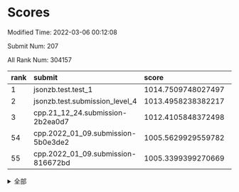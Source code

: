 # Scores

Modified Time: 2022-03-06 00:12:08

Submit Num: 207

All Rank Num: 304157

| rank |               submit               |       score        |       sigma        | pk_num |
| :--- | :--------------------------------- | :----------------- | :----------------- | :----- |
| 1    | jsonzb.test.test_1                 | 1014.7509748027497 | 0.8743893957963637 | 5879   |
| 2    | jsonzb.test.submission_level_4     | 1013.4958238382217 | 0.8205808730491312 | 5880   |
| 3    | cpp.21_12_24.submission-2b2ea0d7   | 1012.4105848372498 | 0.8063267978666637 | 5873   |
| 54   | cpp.2022_01_09.submission-5b0e3de2 | 1005.5629929559782 | 0.7219463582499157 | 5881   |
| 55   | cpp.2022_01_09.submission-816672bd | 1005.3399399270669 | 0.7175432624759505 | 5873   |


<details>
<summary>全部</summary>

| rank |                 submit                 |       score        |       sigma        | pk_num |
| :--- | :------------------------------------- | :----------------- | :----------------- | :----- |
| 1    | jsonzb.test.test_1                     | 1014.7509748027497 | 0.8743893957963637 | 5879   |
| 2    | jsonzb.test.submission_level_4         | 1013.4958238382217 | 0.8205808730491312 | 5880   |
| 3    | cpp.21_12_24.submission-2b2ea0d7       | 1012.4105848372498 | 0.8063267978666637 | 5873   |
| 4    | gobigger.level_3.submission_level_3_26 | 1012.1328929510973 | 0.8076492797186766 | 5883   |
| 5    | gobigger.level_3.submission_level_3_47 | 1011.2862254562185 | 0.7783050047028126 | 5876   |
| 6    | gobigger.level_3.submission_level_3_29 | 1011.2849938488389 | 0.7618714991743258 | 5873   |
| 7    | gobigger.level_3.submission_level_3_13 | 1010.8439276428659 | 0.7509565889819939 | 5875   |
| 8    | gobigger.level_3.submission_level_3_10 | 1010.7930108662746 | 0.7523269977331248 | 5873   |
| 9    | gobigger.level_3.submission_level_3_44 | 1010.5394480935888 | 0.7905127155033721 | 5874   |
| 10   | gobigger.level_3.submission_level_3_2  | 1010.5241665232643 | 0.7677326163803833 | 5877   |
| 11   | gobigger.level_3.submission_level_3_34 | 1010.498892786979  | 0.7679450646744048 | 5879   |
| 12   | gobigger.level_3.submission_level_3_42 | 1010.4416808295272 | 0.7798719772902384 | 5879   |
| 13   | gobigger.level_3.submission_level_3_18 | 1010.4178929500977 | 0.7545184299971038 | 5876   |
| 14   | gobigger.level_3.submission_level_3_20 | 1010.3988987785044 | 0.7888326677533204 | 5879   |
| 15   | gobigger.level_3.submission_level_3_1  | 1010.3947169169247 | 0.7589556519069237 | 5876   |
| 16   | gobigger.level_3.submission_level_3_49 | 1010.3233796596008 | 0.77179118107076   | 5873   |
| 17   | gobigger.level_3.submission_level_3_40 | 1010.3043811044996 | 0.7431282824685778 | 5876   |
| 18   | gobigger.level_3.submission_level_3_19 | 1010.2867670879555 | 0.7892342056413281 | 5875   |
| 19   | gobigger.level_3.submission_level_3_48 | 1010.1958268439253 | 0.7733075220771678 | 5875   |
| 20   | gobigger.level_3.submission_level_3_41 | 1010.138898329377  | 0.7616012344393767 | 5871   |
| 21   | gobigger.level_3.submission_level_3_38 | 1010.1146689932061 | 0.7662590565264219 | 5877   |
| 22   | gobigger.level_3.submission_level_3_46 | 1010.1115633896509 | 0.7760990450457483 | 5878   |
| 23   | gobigger.level_3.submission_level_3_17 | 1010.0685040584258 | 0.7651201737741182 | 5877   |
| 24   | gobigger.level_3.submission_level_3_30 | 1010.0213387627952 | 0.7725288476942671 | 5884   |
| 25   | gobigger.level_3.submission_level_3_39 | 1009.9962857140845 | 0.7450196939153648 | 5872   |
| 26   | gobigger.level_3.submission_level_3_9  | 1009.9873319689559 | 0.7627049425911617 | 5880   |
| 27   | gobigger.level_3.submission_level_3_11 | 1009.9837155604012 | 0.7599124955955497 | 5878   |
| 28   | gobigger.level_3.submission_level_3_43 | 1009.968560885303  | 0.7632854989777046 | 5873   |
| 29   | gobigger.level_3.submission_level_3_0  | 1009.9606675335567 | 0.7619858924675948 | 5878   |
| 30   | gobigger.level_3.submission_level_3_23 | 1009.9547651951278 | 0.7706926761884842 | 5879   |
| 31   | gobigger.level_3.submission_level_3_15 | 1009.9194582608272 | 0.7560182293994336 | 5875   |
| 32   | gobigger.level_3.submission_level_3_28 | 1009.9031182973009 | 0.7492042426146746 | 5874   |
| 33   | gobigger.level_3.submission_level_3_45 | 1009.8934770837077 | 0.7767322670439331 | 5876   |
| 34   | gobigger.level_3.submission_level_3_6  | 1009.8483573468823 | 0.7511845227721907 | 5872   |
| 35   | gobigger.level_3.submission_level_3_22 | 1009.7843303888844 | 0.7591255072349227 | 5872   |
| 36   | gobigger.level_3.submission_level_3_37 | 1009.7755844539298 | 0.7840602003124895 | 5877   |
| 37   | gobigger.level_3.submission_level_3_27 | 1009.7116142522199 | 0.7685653837000027 | 5877   |
| 38   | gobigger.level_3.submission_level_3_25 | 1009.6494026702745 | 0.7595440122452327 | 5878   |
| 39   | gobigger.level_3.submission_level_3_7  | 1009.6099774389546 | 0.7371427434076839 | 5874   |
| 40   | gobigger.level_3.submission_level_3_33 | 1009.5129348356139 | 0.7792217393650781 | 5880   |
| 41   | gobigger.level_3.submission_level_3_12 | 1009.4293727606334 | 0.7756312532150456 | 5875   |
| 42   | gobigger.level_3.submission_level_3_3  | 1009.316339908434  | 0.7735146407176633 | 5872   |
| 43   | gobigger.level_3.submission_level_3_5  | 1009.301490105839  | 0.7582275241875772 | 5881   |
| 44   | gobigger.level_3.submission_level_3_36 | 1009.2381697917896 | 0.7668687174568086 | 5873   |
| 45   | gobigger.level_3.submission_level_3_32 | 1009.1180894320025 | 0.7467587250333654 | 5880   |
| 46   | gobigger.level_3.submission_level_3_24 | 1008.9392925766643 | 0.7629096830600339 | 5876   |
| 47   | gobigger.level_3.submission_level_3_14 | 1008.7821790172466 | 0.7574028952415864 | 5872   |
| 48   | gobigger.level_3.submission_level_3_8  | 1008.7604014618623 | 0.7344139338990845 | 5877   |
| 49   | gobigger.level_3.submission_level_3_4  | 1008.7105720384695 | 0.760072029874932  | 5877   |
| 50   | gobigger.level_3.submission_level_3_16 | 1008.6906644195097 | 0.7427989831652624 | 5876   |
| 51   | gobigger.level_3.submission_level_3_21 | 1008.4729483634941 | 0.7522358294983287 | 5881   |
| 52   | gobigger.level_3.submission_level_3_31 | 1008.0823780648692 | 0.7467208057359802 | 5881   |
| 53   | gobigger.level_3.submission_level_3_35 | 1007.9803394247892 | 0.7380957594745854 | 5877   |
| 54   | cpp.2022_01_09.submission-5b0e3de2     | 1005.5629929559782 | 0.7219463582499157 | 5881   |
| 55   | cpp.2022_01_09.submission-816672bd     | 1005.3399399270669 | 0.7175432624759505 | 5873   |
| 56   | gobigger.level_1.submission_level_1_3  | 1005.2925695761082 | 0.718853769893007  | 5879   |
| 57   | gobigger.level_1.submission_level_1_41 | 1004.3720683357643 | 0.6953616750250763 | 5882   |
| 58   | gobigger.level_1.submission_level_1_31 | 1004.3449960369046 | 0.7238980937486044 | 5879   |
| 59   | gobigger.level_1.submission_level_1_35 | 1004.1807032267042 | 0.7082117076113558 | 5879   |
| 60   | gobigger.level_1.submission_level_1_18 | 1003.9943241841894 | 0.715389494148589  | 5878   |
| 61   | gobigger.level_1.submission_level_1_24 | 1003.9553246627773 | 0.7132815743452754 | 5876   |
| 62   | gobigger.level_1.submission_level_1_1  | 1003.8735308212333 | 0.726106221963666  | 5877   |
| 63   | gobigger.level_1.submission_level_1_36 | 1003.8044444107628 | 0.7166921883147569 | 5876   |
| 64   | gobigger.level_1.submission_level_1_6  | 1003.7912908435903 | 0.7093645782117489 | 5878   |
| 65   | gobigger.level_1.submission_level_1_4  | 1003.7501339558097 | 0.7223226431980844 | 5879   |
| 66   | gobigger.level_1.submission_level_1_2  | 1003.7486365316314 | 0.7213136525053212 | 5877   |
| 67   | gobigger.level_1.submission_level_1_42 | 1003.7177493178432 | 0.7086509922898102 | 5878   |
| 68   | gobigger.level_1.submission_level_1_32 | 1003.668562413784  | 0.7153409123795397 | 5875   |
| 69   | gobigger.level_1.submission_level_1_33 | 1003.6497782067732 | 0.711906999890537  | 5873   |
| 70   | gobigger.level_1.submission_level_1_49 | 1003.6253324018808 | 0.7136195459054838 | 5875   |
| 71   | gobigger.level_1.submission_level_1_44 | 1003.6227103683228 | 0.7166809780943727 | 5878   |
| 72   | gobigger.level_1.submission_level_1_11 | 1003.5733280904707 | 0.7120606299047094 | 5873   |
| 73   | gobigger.level_1.submission_level_1_16 | 1003.5510505383965 | 0.7165615621896182 | 5876   |
| 74   | gobigger.level_1.submission_level_1_23 | 1003.511159260885  | 0.7158875613815598 | 5882   |
| 75   | gobigger.level_1.submission_level_1_25 | 1003.507227597276  | 0.7187361818634443 | 5875   |
| 76   | gobigger.level_1.submission_level_1_19 | 1003.4836102635545 | 0.7164104024556686 | 5878   |
| 77   | gobigger.level_1.submission_level_1_45 | 1003.4317837421337 | 0.720773546626069  | 5882   |
| 78   | gobigger.level_1.submission_level_1_38 | 1003.4030532195616 | 0.7209401910409413 | 5876   |
| 79   | gobigger.level_1.submission_level_1_21 | 1003.3561044461046 | 0.7215370599294887 | 5880   |
| 80   | gobigger.level_1.submission_level_1_12 | 1003.352910814569  | 0.7133063962752816 | 5876   |
| 81   | gobigger.level_1.submission_level_1_15 | 1003.2949308913553 | 0.7131650386850429 | 5882   |
| 82   | gobigger.level_1.submission_level_1_34 | 1003.2347449978051 | 0.7089642529421191 | 5875   |
| 83   | gobigger.level_1.submission_level_1_39 | 1003.1997461585856 | 0.7128019997130417 | 5876   |
| 84   | gobigger.level_1.submission_level_1_5  | 1003.1934285629867 | 0.726454402626112  | 5878   |
| 85   | gobigger.level_1.submission_level_1_0  | 1003.1683249459059 | 0.7193130092085207 | 5873   |
| 86   | gobigger.level_1.submission_level_1_8  | 1003.1675729823382 | 0.7215767236071431 | 5881   |
| 87   | gobigger.level_1.submission_level_1_28 | 1003.1474456462084 | 0.7270324190033466 | 5878   |
| 88   | gobigger.level_1.submission_level_1_40 | 1003.1248610848663 | 0.7132518100998305 | 5879   |
| 89   | gobigger.level_1.submission_level_1_48 | 1003.0170422995456 | 0.7189234498621547 | 5879   |
| 90   | gobigger.level_1.submission_level_1_20 | 1002.9671549029762 | 0.712576129826521  | 5876   |
| 91   | gobigger.level_1.submission_level_1_9  | 1002.9247137943072 | 0.705745669426046  | 5882   |
| 92   | gobigger.level_1.submission_level_1_30 | 1002.8860852000653 | 0.7136039669927035 | 5880   |
| 93   | gobigger.level_1.submission_level_1_26 | 1002.8632973877297 | 0.703349627067218  | 5878   |
| 94   | gobigger.level_1.submission_level_1_14 | 1002.8488403076898 | 0.7079920862417592 | 5880   |
| 95   | gobigger.level_1.submission_level_1_13 | 1002.8262663076725 | 0.710401899682341  | 5876   |
| 96   | gobigger.level_1.submission_level_1_37 | 1002.7758341524052 | 0.7084565593663731 | 5876   |
| 97   | gobigger.level_1.submission_level_1_46 | 1002.7376327467455 | 0.7156353106278797 | 5874   |
| 98   | gobigger.level_1.submission_level_1_17 | 1002.6208181310011 | 0.708861352547648  | 5880   |
| 99   | gobigger.level_1.submission_level_1_22 | 1002.4947215294995 | 0.7077263922285487 | 5878   |
| 100  | gobigger.level_1.submission_level_1_7  | 1002.3652396078423 | 0.7093654029980268 | 5878   |
| 101  | gobigger.level_1.submission_level_1_47 | 1002.333258413969  | 0.7146025036437859 | 5885   |
| 102  | gobigger.level_1.submission_level_1_10 | 1002.0952944240108 | 0.7132435421733777 | 5877   |
| 103  | gobigger.level_1.submission_level_1_29 | 1001.8712475001237 | 0.7075773462836703 | 5877   |
| 104  | gobigger.level_1.submission_level_1_43 | 1001.8106606172433 | 0.7068044946652051 | 5878   |
| 105  | gobigger.level_1.submission_level_1_27 | 1001.6789939313002 | 0.7060615213486304 | 5874   |
| 106  | gobigger.random.submission_random_28   | 997.3311947527474  | 0.7097548980272955 | 5873   |
| 107  | gobigger.random.submission_random_14   | 997.2299204499573  | 0.7180780166925257 | 5878   |
| 108  | gobigger.random.submission_random_15   | 997.0266470578259  | 0.707195412713761  | 5878   |
| 109  | gobigger.random.submission_random_40   | 996.9921912910916  | 0.7041545592467099 | 5881   |
| 110  | gobigger.random.submission_random_36   | 996.9460987740418  | 0.7055115225767166 | 5874   |
| 111  | gobigger.random.submission_random_20   | 996.8623315381056  | 0.7177537394687076 | 5875   |
| 112  | gobigger.random.submission_random_49   | 996.4984324465303  | 0.7166557196130771 | 5879   |
| 113  | gobigger.random.submission_random_43   | 996.3349546711135  | 0.7144683171659869 | 5876   |
| 114  | gobigger.random.submission_random_46   | 996.3243425169611  | 0.7174370599452405 | 5878   |
| 115  | gobigger.random.submission_random_31   | 996.3228942274327  | 0.7125994692427113 | 5878   |
| 116  | gobigger.random.submission_random_39   | 996.3142810795409  | 0.7127748636316525 | 5887   |
| 117  | gobigger.random.submission_random_44   | 996.3139712000137  | 0.7140559185505461 | 5875   |
| 118  | gobigger.random.submission_random_24   | 996.2926448901432  | 0.7094962409728209 | 5870   |
| 119  | gobigger.random.submission_random_35   | 996.2919507385174  | 0.719386837515226  | 5874   |
| 120  | gobigger.random.submission_random_42   | 996.291500545226   | 0.7127898906864585 | 5877   |
| 121  | gobigger.random.submission_random_1    | 996.2547072677381  | 0.7144330578597238 | 5884   |
| 122  | gobigger.random.submission_random_47   | 996.2323703906364  | 0.7100381500553336 | 5880   |
| 123  | gobigger.random.submission_random_30   | 996.2233255995677  | 0.7066180214784025 | 5874   |
| 124  | gobigger.random.submission_random_2    | 996.2015119131257  | 0.704090129714204  | 5877   |
| 125  | gobigger.random.submission_random_10   | 996.2013009986007  | 0.7176071734190492 | 5883   |
| 126  | gobigger.random.submission_random_29   | 996.1880368210076  | 0.7089862308292542 | 5878   |
| 127  | gobigger.random.submission_random_37   | 996.1683912841277  | 0.71710663948079   | 5873   |
| 128  | gobigger.random.submission_random_38   | 996.1234142015498  | 0.7259522303532147 | 5880   |
| 129  | gobigger.random.submission_random_45   | 996.0584237563506  | 0.71780318489179   | 5877   |
| 130  | gobigger.random.submission_random_3    | 996.0434656392209  | 0.7159266221879474 | 5877   |
| 131  | gobigger.random.submission_random_23   | 996.0295140060871  | 0.7020407427728993 | 5875   |
| 132  | gobigger.random.submission_random_5    | 996.0281813686738  | 0.7085886466906669 | 5886   |
| 133  | gobigger.random.submission_random_4    | 995.9736284244625  | 0.6998226772981614 | 5879   |
| 134  | gobigger.random.submission_random_25   | 995.9662684804014  | 0.7091672430295465 | 5878   |
| 135  | gobigger.random.submission_random_32   | 995.9367272309098  | 0.7234030385612896 | 5875   |
| 136  | gobigger.random.submission_random_41   | 995.9162728399003  | 0.7039498396111933 | 5878   |
| 137  | gobigger.random.submission_random_18   | 995.8918123884366  | 0.7052531541935508 | 5879   |
| 138  | gobigger.random.submission_random_6    | 995.8549842082153  | 0.71413367072515   | 5880   |
| 139  | gobigger.random.submission_random_27   | 995.8445275112477  | 0.7052925051634911 | 5874   |
| 140  | gobigger.random.submission_random_12   | 995.7579359153885  | 0.7055345113119673 | 5874   |
| 141  | gobigger.random.submission_random_11   | 995.7123501659632  | 0.7158818101934846 | 5881   |
| 142  | gobigger.random.submission_random_13   | 995.6369217786786  | 0.7193166244024217 | 5874   |
| 143  | gobigger.random.submission_random_17   | 995.6250804895482  | 0.7159468614121695 | 5884   |
| 144  | gobigger.random.submission_random_48   | 995.6034091981978  | 0.7249292356085993 | 5882   |
| 145  | gobigger.random.submission_random_16   | 995.5835368327295  | 0.7064769142026939 | 5875   |
| 146  | gobigger.random.submission_random_0    | 995.5626901052998  | 0.7069266654968213 | 5881   |
| 147  | gobigger.random.submission_random_26   | 995.5174191964608  | 0.7117516763764149 | 5876   |
| 148  | gobigger.random.submission_random_22   | 995.4940742547279  | 0.7091489352246839 | 5879   |
| 149  | gobigger.random.submission_random_9    | 995.4043401978348  | 0.6988272699402484 | 5876   |
| 150  | gobigger.random.submission_random_34   | 995.356460693399   | 0.713695881798899  | 5879   |
| 151  | gobigger.random.submission_random_19   | 995.3317677339508  | 0.7095386414157098 | 5878   |
| 152  | gobigger.random.submission_random_21   | 995.3003120642759  | 0.711521499863714  | 5869   |
| 153  | gobigger.level_2.submission_level_2_48 | 995.1802996311296  | 0.7247282526424479 | 5874   |
| 154  | gobigger.random.submission_random_33   | 995.0846761285533  | 0.7178855223605615 | 5882   |
| 155  | gobigger.random.submission_random_8    | 995.0039514844102  | 0.7348879813473956 | 5877   |
| 156  | gobigger.random.submission_random_7    | 994.8800882695809  | 0.7188943487945467 | 5883   |
| 157  | gobigger.level_2.submission_level_2_25 | 993.8064372170012  | 0.7363777093756344 | 5882   |
| 158  | gobigger.level_2.submission_level_2_7  | 993.4547164472035  | 0.731082077880285  | 5875   |
| 159  | gobigger.level_2.submission_level_2_9  | 993.4431548109839  | 0.7342128944907642 | 5878   |
| 160  | gobigger.level_2.submission_level_2_11 | 993.4394173078034  | 0.7457529007819198 | 5876   |
| 161  | gobigger.level_2.submission_level_2_44 | 993.4082603862336  | 0.7296438693671035 | 5878   |
| 162  | gobigger.level_2.submission_level_2_20 | 993.1385282963773  | 0.7434701046338152 | 5882   |
| 163  | gobigger.level_2.submission_level_2_31 | 992.9669644639285  | 0.7416548625975017 | 5881   |
| 164  | gobigger.level_2.submission_level_2_24 | 992.9534448965629  | 0.7224947484479695 | 5883   |
| 165  | gobigger.level_2.submission_level_2_19 | 992.898986010599   | 0.7386613837926282 | 5879   |
| 166  | gobigger.level_2.submission_level_2_39 | 992.8708677288361  | 0.7350659238597231 | 5874   |
| 167  | gobigger.level_2.submission_level_2_40 | 992.8087866851085  | 0.7429321326365831 | 5878   |
| 168  | gobigger.level_2.submission_level_2_8  | 992.753457955771   | 0.7326700122715037 | 5882   |
| 169  | gobigger.level_2.submission_level_2_36 | 992.6296761986812  | 0.7502131954087609 | 5877   |
| 170  | gobigger.level_2.submission_level_2_6  | 992.521560889892   | 0.7447205973310042 | 5879   |
| 171  | gobigger.level_2.submission_level_2_46 | 992.4840722589065  | 0.7382447696794875 | 5875   |
| 172  | gobigger.level_2.submission_level_2_33 | 992.4612356772703  | 0.738850358977073  | 5875   |
| 173  | gobigger.level_2.submission_level_2_15 | 992.3111547267871  | 0.7477451954470522 | 5878   |
| 174  | gobigger.level_2.submission_level_2_49 | 992.2634326756695  | 0.7469866423000037 | 5872   |
| 175  | gobigger.level_2.submission_level_2_43 | 992.2011869410784  | 0.7431688000734987 | 5878   |
| 176  | gobigger.level_2.submission_level_2_10 | 992.1708108581598  | 0.7378240670631728 | 5876   |
| 177  | gobigger.level_2.submission_level_2_4  | 992.166119789408   | 0.7491054577028141 | 5879   |
| 178  | gobigger.level_2.submission_level_2_14 | 992.122746489038   | 0.7371288102347495 | 5876   |
| 179  | gobigger.level_2.submission_level_2_27 | 992.0446767935106  | 0.7393357864562816 | 5881   |
| 180  | gobigger.level_2.submission_level_2_0  | 992.0422707697321  | 0.7279467483688429 | 5882   |
| 181  | gobigger.level_2.submission_level_2_38 | 991.9997840605744  | 0.7525261111609912 | 5879   |
| 182  | gobigger.level_2.submission_level_2_18 | 991.9611243845626  | 0.7665888565666543 | 5881   |
| 183  | gobigger.level_2.submission_level_2_30 | 991.9369758411751  | 0.755372156416458  | 5878   |
| 184  | gobigger.level_2.submission_level_2_28 | 991.8686228624318  | 0.7437758547658351 | 5875   |
| 185  | gobigger.level_2.submission_level_2_32 | 991.8225486991607  | 0.7548284122464335 | 5878   |
| 186  | gobigger.level_2.submission_level_2_37 | 991.7328187765867  | 0.7457947080212691 | 5880   |
| 187  | gobigger.level_2.submission_level_2_12 | 991.7182892504629  | 0.7477317426508312 | 5881   |
| 188  | gobigger.level_2.submission_level_2_17 | 991.6973019478924  | 0.7643746398761699 | 5881   |
| 189  | gobigger.level_2.submission_level_2_1  | 991.649565251621   | 0.7543627492853178 | 5879   |
| 190  | gobigger.level_2.submission_level_2_5  | 991.5796006657296  | 0.7510437518127121 | 5874   |
| 191  | gobigger.level_2.submission_level_2_34 | 991.578205274154   | 0.7491921719595223 | 5877   |
| 192  | gobigger.level_2.submission_level_2_26 | 991.5743389148873  | 0.7384501276605855 | 5875   |
| 193  | gobigger.level_2.submission_level_2_35 | 991.5281855812306  | 0.7371531996178644 | 5875   |
| 194  | gobigger.level_2.submission_level_2_22 | 991.5070848335195  | 0.7620225199127109 | 5876   |
| 195  | gobigger.level_2.submission_level_2_29 | 991.4118526385718  | 0.7514443831650383 | 5878   |
| 196  | gobigger.level_2.submission_level_2_45 | 991.3388633442914  | 0.7471579997691612 | 5881   |
| 197  | gobigger.level_2.submission_level_2_47 | 991.2707321890542  | 0.7428745291026218 | 5875   |
| 198  | gobigger.level_2.submission_level_2_23 | 991.1969623513968  | 0.7505478941658534 | 5881   |
| 199  | gobigger.level_2.submission_level_2_41 | 991.1280493187162  | 0.7511560904693754 | 5880   |
| 200  | gobigger.level_2.submission_level_2_42 | 990.950579738408   | 0.7629265937235193 | 5876   |
| 201  | gobigger.level_2.submission_level_2_2  | 990.8577684897117  | 0.7435224431494467 | 5874   |
| 202  | gobigger.level_2.submission_level_2_16 | 990.8471934051694  | 0.747152020005702  | 5875   |
| 203  | gobigger.level_2.submission_level_2_21 | 990.7690294848404  | 0.766151708069306  | 5876   |
| 204  | gobigger.level_2.submission_level_2_13 | 990.570642293599   | 0.7513930580411252 | 5878   |
| 205  | gobigger.level_2.submission_level_2_3  | 989.4735653968161  | 0.7675126320727199 | 5878   |
| 206  | gobigger.none.submission_none_1        | 977.1590759816287  | 1.4001924032259485 | 5879   |
| 207  | gobigger.none.submission_none_0        | 976.8448760399509  | 1.3366437712207382 | 5879   |

</details>